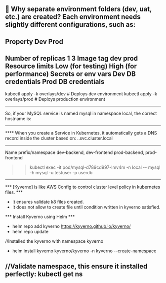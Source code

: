 📁 Why separate environment folders (dev, uat, etc.) are created?
Each environment needs slightly different configurations, such as:
------------------------------------------------------------------------------------------
Property	                            Dev	                Prod
------------------------------------------------------------------------------------------
Number of replicas	                    1	                3
Image tag	                            dev	                prod
Resource limits	Low                 (for testing)	        High (for performance)
Secrets or env vars	                Dev DB credentials	    Prod DB credentials
------------------------------------------------------------------------------------------

kubectl apply -k overlays/dev      # Deploys dev environment
kubectl apply -k overlays/prod     # Deploys production environment

___________________________________________________________________________________________
So, if your MySQL service is named mysql in namespace local, the correct hostname is:
___________________________________________________________________________________________
**** When you create a Service in Kubernetes, it automatically gets a DNS record inside the cluster based on:
<service-name>.<namespace>.svc.cluster.local
___________________________________________________________________________________________

Name prefix/namespace	dev-backend, dev-frontend	prod-backend, prod-frontend

>> kubectl exec -it pod/mysql-d789cd997-lmv4m -n local --  mysql -h mysql -u testuser -p userdb

-----------------------------------------------------------
*** [Kyverno] is like AWS Config to control cluster level policy in kubernetes files. ***

- It ensures validate k8 files created.
- It does not allow to create file until condition written in kyverno satisfied.  

*** Install Kyverno using Helm ***

- helm repo add kyverno https://kyverno.github.io/kyverno/
- helm repo update

//Installed the kyverno with namespace kyverno
- helm install kyverno kyverno/kyverno -n kyverno --create-namespace

//Validate namespace, this ensure it installed perfectly: 
kubectl get ns
-----------------------------------------------------------